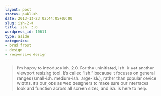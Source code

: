 ```yaml
---
layout: post
status: publish
date: 2013-12-23 02:44:05+00:00
slug: ish-2-0
title: ish. 2.0
wordpress_id: 10611
type: aside
categories:
- brad frost
- design
- responsive design
---
```


> 
  
> 
> I’m happy to introduce ish. 2.0. For the uninitiated, ish. is yet another viewport resizing tool. It’s called “ish.” because it focuses on general ranges (small-ish. medium-ish. large-ish.), rather than popular device widths. It’s our jobs as web designers to make sure our interfaces look and function across all screen sizes, and ish. is here to help.
> 
> 




